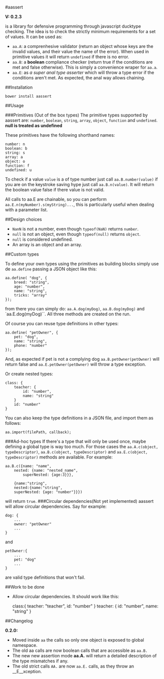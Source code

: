#aassert

__V: 0.2.3__

is a library for defensive programming through javascript ducktype checking. The idea is to check the strictly minimum requirements for a set of values. It can be used as:

* `aa.A`: a comprenhesive validator (return an object whose keys are the invalid values, and their value the name of the error). When used in primitive values it will return `undefined` if there is no error.
* `aa.B`: a __boolean__ compliance checker (return true if the conditions are met and false otherwise). This is simply a convenience wraper for `aa.a`.
* `aa.E`: as _a super anal type asserter_ which will throw a type error if the conditions aren't met. As expected, the anal way allows chaining.


##Installation

	bower install aassert

##Usage

###Primitives (Out of the box types)
The primitive types supported by aassert are: `number`, `boolean`, `string`, `array`, `object`, `function` and `undefined`. **null is treated as undefined**

These primitives have the following shorthand names:

	number: n
	boolean: b
	string: s
	array: a
	object: o
	function: f
	undefined: u

To check if a value `value` is a of type number just call `aa.B.number(value)` if you are on the keystroke saving hype just call `aa.B.n(value)`. It will return the boolean value false if there value is not valid.

All calls to aa.E are chainable, so you can perform `aa.E.n(myNumber).s(myString)...`, this is particularly useful when dealing with a parameter list.

##Design choices

* `NanN` is not a number, even though `typeof(NaN)` returns `number`.
* `null` is not an object, even though `typeof(null)` returns `object`.
* `null` is considered undefined.
* An array is an object and an array.

##Custom types

To define your own types using the primitives as building blocks simply use de `aa.define` passing a JSON object like this:

	aa.define( "dog", {
		breed: "string",
		age: "number",
		name: "string",
		tricks: "array"
	});

from there you can simply do:
`aa.A.dog(myDog)`, `aa.B.dog(myDog)` and `aa.E.dog(myDog)``. All three methods are created on the run.

Of course you can reuse type definitions in other types:

	aa.define( "petOwner", {
		pet: "dog",
		name: "string",
		phone: "number"
	});

And, as expected if pet is not a complying dog `aa.B.petOwner(petOwner)` will return false and `aa.E.petOwner(petOwner)` will throw a type exception.

Or create nested types:

	class: {
		teacher: {
			id: "number",
			name: "string"
		}
		id: "number"
	}

You can also keep the type definitions in a JSON file, and import them as follows:

	aa.import(filePath, callback);

###Ad-hoc types
If there's a type that will only be used once, maybe defining a global type is way too much. For those cases the `aa.A.c(object, typeDescriptor)`, `aa.B.c(object, typeDescriptor)` and `aa.E.c(object, typeDescriptor)` methods are available. For example:

 	aa.B.c({name: "name",
		nested: {name: "nested_name",
			superNested: {age:3}}},

		{name:"string",
		nested:{name:"string",
		superNested: {age: "number"}}})

will return `true`.
###Circular dependencies(Not yet implemented)
aassert will allow circular dependencies. Say for example:

	dog: {
		...
		owner: "petOwner"
		...
	}
and

	petOwner:{
		...
		pet: "dog"
		...
	}

are valid type definitions that won't fail.

##Work to be done


- Allow circular dependencies. It should work like this:


	class:{
		teacher: "teacher",
		id: "number"
	}
	teacher: {
		id: "number",
		name: "string"
	}

##Changelog

__0.2.0:__

* Moved inside `aa` the calls so only one object is exposed to global namespace.
* The old aa calls are now boolean calls that are accessible as `aa.B.`
* The new new assertion mode __aa.A.__ will return a detailed description of the type mismatches if any.
* The old strict calls `AA.` are now `aa.E.` calls, as they throw an __E__xception.
